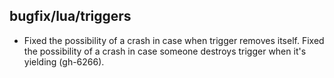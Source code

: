 ## bugfix/lua/triggers

* Fixed the possibility of a crash in case when trigger removes itself.
  Fixed the possibility of a crash in case someone destroys trigger
  when it's yielding (gh-6266).
